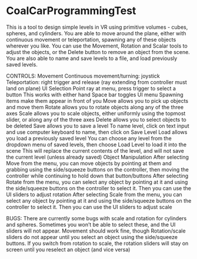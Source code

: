 # CoalCarProgrammingTest
This is a tool to design simple levels in VR using primitive volumes - cubes, spheres, and cylinders. You are able to move around the plane, either with continuous movement or teleportation, spawning any of these objects wherever you like. You can use the Movement, Rotation and Scalar tools to adjust the objects, or the Delete button to remove an object from the scene. You are also able to name and save levels to a file, and load previously saved levels.

CONTROLS:
Movement
Continuous movement/turning: joystick 
Teleportation: right trigger and release (ray extending from controller must land on plane)
UI Selection
Point ray at menu, press trigger to select a button 
This works with either hand
Space bar toggles UI menu
Spawning items make them appear in front of you 
Move allows you to pick up objects and move them
Rotate allows you to rotate objects along any of the three axes
Scale allows you to scale objects, either uniformly using the topmost slider, or along any of the three axes
Delete allows you to select objects to be deleted
Save allows you to save a level 
To name level, click on text input and use computer keyboard to name, then click on Save Level
Load allows you load a previously saved level
You can choose any level from the dropdown menu of saved levels, then choose Load Level to load it into the scene
This will replace the current contents of the level, and will not save the current level (unless already saved)
Object Manipulation
After selecting Move from the menu, you can move objects by pointing at them and grabbing using the side/squeeze buttons on the controller, then moving the controller while continuing to hold down that button/buttons
After selecting Rotate from the menu, you can select any object by pointing at it and using the side/squeeze buttons on the controller to select it. Then you can use the UI sliders to adjust rotation
After selecting Scale from the menu, you can select any object by pointing at it and using the side/squeeze buttons on the controller to select it. Then you can use the UI sliders to adjust scale

BUGS:
There are currently some bugs with scale and rotation for cylinders and spheres. Sometimes you won’t be able to select these, and the UI sliders will not appear. Movement should work fine, though
Rotation/scale sliders do not appear until you select an object using the side/squeeze buttons. If you switch from rotation to scale, the rotation sliders will stay on screen until you reselect an object (and vice versa)

